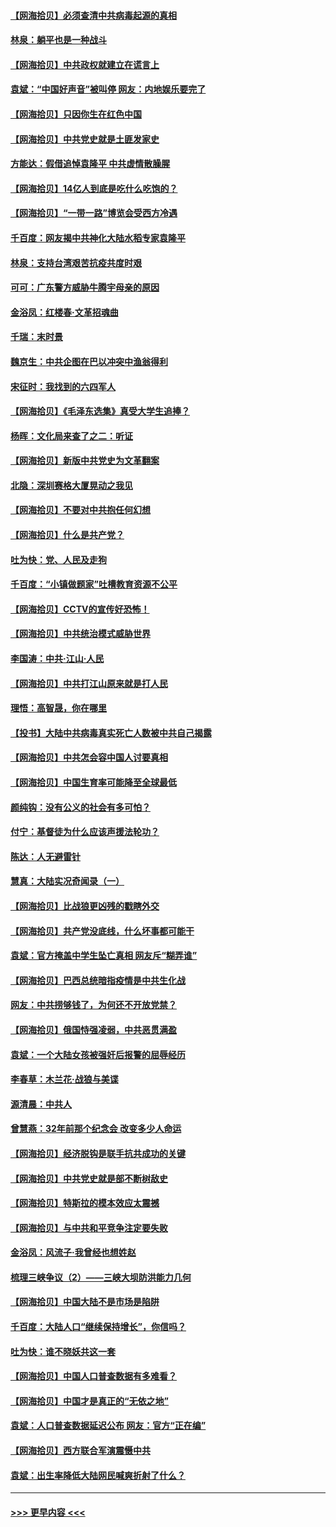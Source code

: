 #### [【网海拾贝】必须查清中共病毒起源的真相](../pages/nsc993/n12984276.md?t=05300552) 
#### [林泉：躺平也是一种战斗](../pages/nsc993/n12984194.md?t=05300552) 
#### [【网海拾贝】中共政权就建立在谎言上](../pages/nsc993/n12981880.md?t=05300552) 
#### [袁斌：“中国好声音”被叫停 网友：内地娱乐要完了](../pages/nsc993/n12981826.md?t=05300552) 
#### [【网海拾贝】只因你生在红色中国](../pages/nsc993/n12979096.md?t=05300552) 
#### [【网海拾贝】中共党史就是土匪发家史](../pages/nsc993/n12976478.md?t=05300552) 
#### [方能达：假借追悼袁隆平 中共虚情散臊腥](../pages/nsc993/n12976396.md?t=05300552) 
#### [【网海拾贝】14亿人到底是吃什么吃饱的？](../pages/nsc993/n12974125.md?t=05300552) 
#### [【网海拾贝】“一带一路”博览会受西方冷遇](../pages/nsc993/n12971787.md?t=05300552) 
#### [千百度：网友揭中共神化大陆水稻专家袁隆平](../pages/nsc993/n12971733.md?t=05300552) 
#### [林泉：支持台湾艰苦抗疫共度时艰](../pages/nsc993/n12971350.md?t=05300552) 
#### [可可：广东警方威胁牛腾宇母亲的原因](../pages/nsc993/n12971100.md?t=05300552) 
#### [金浴凤：红楼春·文革招魂曲](../pages/nsc993/n12970354.md?t=05300552) 
#### [千瑞：末时景](../pages/nsc993/n12970337.md?t=05300552) 
#### [魏京生：中共企图在巴以冲突中渔翁得利](../pages/nsc993/n12970286.md?t=05300552) 
#### [宋征时：我找到的六四军人](../pages/nsc993/n12970213.md?t=05300552) 
#### [【网海拾贝】《毛泽东选集》真受大学生追捧？](../pages/nsc993/n12968779.md?t=05300552) 
#### [杨晖：文化局来查了之二：听证](../pages/nsc993/n12966528.md?t=05300552) 
#### [【网海拾贝】新版中共党史为文革翻案](../pages/nsc993/n12967526.md?t=05300552) 
#### [北隐：深圳赛格大厦晃动之我见](../pages/nsc993/n12967393.md?t=05300552) 
#### [【网海拾贝】不要对中共抱任何幻想](../pages/nsc993/n12965222.md?t=05300552) 
#### [【网海拾贝】什么是共产党？](../pages/nsc993/n12962781.md?t=05300552) 
#### [吐为快：党、人民及走狗](../pages/nsc993/n12962747.md?t=05300552) 
#### [千百度：“小镇做题家”吐槽教育资源不公平](../pages/nsc993/n12962705.md?t=05300552) 
#### [【网海拾贝】CCTV的宣传好恐怖！](../pages/nsc993/n12959984.md?t=05300552) 
#### [【网海拾贝】中共统治模式威胁世界](../pages/nsc993/n12957622.md?t=05300552) 
#### [李国涛：中共‧江山‧人民](../pages/nsc993/n12957502.md?t=05300552) 
#### [【网海拾贝】中共打江山原来就是打人民](../pages/nsc993/n12954345.md?t=05300552) 
#### [理悟：高智晟，你在哪里](../pages/nsc993/n12953115.md?t=05300552) 
#### [【投书】大陆中共病毒真实死亡人数被中共自己揭露](../pages/nsc993/n12953050.md?t=05300552) 
#### [【网海拾贝】中共怎会容中国人讨要真相](../pages/nsc993/n12952161.md?t=05300552) 
#### [【网海拾贝】中国生育率可能降至全球最低](../pages/nsc993/n12948793.md?t=05300552) 
#### [颜纯钩：没有公义的社会有多可怕？](../pages/nsc993/n12947626.md?t=05300552) 
#### [付宁：基督徒为什么应该声援法轮功？](../pages/nsc993/n12947233.md?t=05300552) 
#### [陈达：人无避雷针](../pages/nsc993/n12947098.md?t=05300552) 
#### [慧真：大陆实况奇闻录（一）](../pages/nsc993/n12945811.md?t=05300552) 
#### [【网海拾贝】比战狼更凶残的戳瞎外交](../pages/nsc993/n12945717.md?t=05300552) 
#### [【网海拾贝】共产党没底线，什么坏事都可能干](../pages/nsc993/n12942090.md?t=05300552) 
#### [袁斌：官方掩盖中学生坠亡真相 网友斥“糊弄谁”](../pages/nsc993/n12942029.md?t=05300552) 
#### [【网海拾贝】巴西总统暗指疫情是中共生化战](../pages/nsc993/n12938999.md?t=05300552) 
#### [网友：中共捞够钱了，为何还不开放党禁？](../pages/nsc993/n12938952.md?t=05300552) 
#### [【网海拾贝】俄国恃强凌弱，中共恶贯满盈](../pages/nsc993/n12936626.md?t=05300552) 
#### [袁斌：一个大陆女孩被强奸后报警的屈辱经历](../pages/nsc993/n12936547.md?t=05300552) 
#### [李春草：木兰花·战狼与美谍](../pages/nsc993/n12935995.md?t=05300552) 
#### [源清晨：中共人](../pages/nsc993/n12935589.md?t=05300552) 
#### [曾慧燕：32年前那个纪念会 改变多少人命运](../pages/nsc993/n12934233.md?t=05300552) 
#### [【网海拾贝】经济脱钩是联手抗共成功的关键](../pages/nsc993/n12934176.md?t=05300552) 
#### [【网海拾贝】中共党史就是部不断树敌史](../pages/nsc993/n12932844.md?t=05300552) 
#### [【网海拾贝】特斯拉的模本效应太震撼](../pages/nsc993/n12925626.md?t=05300552) 
#### [【网海拾贝】与中共和平竞争注定要失败](../pages/nsc993/n12923326.md?t=05300552) 
#### [金浴凤：风流子‧我曾经也想姓赵](../pages/nsc993/n12920911.md?t=05300552) 
#### [梳理三峡争议（2）——三峡大坝防洪能力几何](../pages/nsc993/n12920173.md?t=05300552) 
#### [【网海拾贝】中国大陆不是市场是陷阱](../pages/nsc993/n12920143.md?t=05300552) 
#### [千百度：大陆人口“继续保持增长”，你信吗？](../pages/nsc993/n12918946.md?t=05300552) 
#### [吐为快：谁不晓妖共这一套](../pages/nsc993/n12918941.md?t=05300552) 
#### [【网海拾贝】中国人口普查数据有多难看？](../pages/nsc993/n12917822.md?t=05300552) 
#### [【网海拾贝】中国才是真正的“无依之地”](../pages/nsc993/n12915845.md?t=05300552) 
#### [袁斌：人口普查数据延迟公布 网友：官方“正在编”](../pages/nsc993/n12915748.md?t=05300552) 
#### [【网海拾贝】西方联合军演震慑中共](../pages/nsc993/n12913466.md?t=05300552) 
#### [袁斌：出生率降低大陆网民喊爽折射了什么？](../pages/nsc993/n12913365.md?t=05300552) 

----
#### [ >>> 更早内容 <<< ](../indexes/nsc993-earlier.md)
